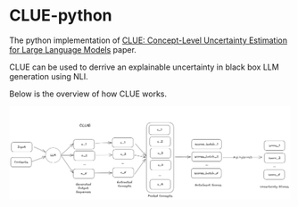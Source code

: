 # CLUE-python
The python implementation of [CLUE: Concept-Level Uncertainty Estimation for Large Language Models](https://arxiv.org/abs/2409.03021) paper.


CLUE can be used to derrive an explainable uncertainty in black box LLM generation using NLI. 

Below is the overview of how CLUE works. 

![Alt text](images/CLUE_diagram.png)


